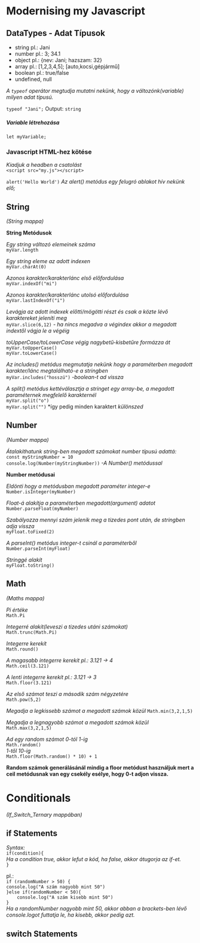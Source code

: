 # **Modernising my Javascript**
## **DataTypes - Adat Típusok**
- string pl.: Jani
- number pl.: 3;  34.1
- object pl.: {nev: Jani; hazszam: 32}
- array pl.: [1,2,3,4,5]; [auto,kocsi,gépjármű]
- boolean pl.: true/false
- undefined, null

*A `typeof` operátor megtudja mutatni nekünk, hogy a változónk(variable) milyen adat típusú.*  
  
`typeof "Jani";` Output: `string`

##### **Variable létrehozása**
`let myVariable;`

### **Javascript HTML-hez kötése**
*Kiadjuk a headben a csatolást*  
`<script src="my.js"></script>`  

`alert('Hello World')` *Az alert() metódus egy felugró ablakot hív nekünk elő;*

## **String**  
*(String mappa)*

**String Metódusok**  

*Egy string változó elemeinek száma*  
`myVar.length`

*Egy string eleme az adott indexen*  
`myVar.charAt(0)`

*Azonos karakter/karakterlánc első előfordulása*  
`myVar.indexOf("mi")`

*Azonos karakter/karakterlánc utolsó előfordulása*  
`myVar.lastIndexOf("i")`

*Levágja az adott indexek előtti/mögötti részt és csak a közte lévő karaktereket jeleníti meg*  
`myVar.slice(6,12)` *- ha nincs megadva a végindex akkor a megadott indextől vágja le a végéig*

*toUpperCase/toLowerCase végig nagybetű-kisbetűre formázza át*  
`myVar.toUpperCase()`  
`myVar.toLowerCase()`

*Az includes() metódus megmutatja nekünk hogy a paraméterben megadott karakter/lánc megtalálható-e a stringben*  
`myVar.includes("hosszú")` *-boolean-t ad vissza*

*A split() metódus kettéválasztja a stringet egy array-be, a megadott paraméternek megfelelő karakternél*  
`myVar.split("o")`  
`myVar.split("")` *így pedig minden karaktert *különszed*  
  
  
## **Number**  
*(Number mappa)*  

*Átalakíthatunk string-ben megadott számokat number típusú adattá:*  
`const myStringNumber = 10`  
`console.log(Number(myStringNumber))`
*-A Number() metódussal*

**Number metódusai**

*Eldönti hogy a metódusban megadott paraméter integer-e*  
`Number.isInteger(myNumber)`

*Float-á alakítja a paraméterben megadott(argument) adatot*  
`Number.parseFloat(myNumber)`  

*Szabályozza mennyi szám jelenik meg a tizedes pont után, de stringben adja vissza*  
`myFloat.toFixed(2)`

*A parseInt() metódus integer-t csinál a paraméterből*  
`Number.parseInt(myFloat)`

*Stringgé alakít*  
`myFloat.toString()`

## **Math**  
*(Maths mappa)*  

*Pi értéke*  
`Math.Pi`

*Integerré alakít(leveszi a tizedes utáni számokat)*  
`Math.trunc(Math.Pi)`

*Integerre kerekít*  
`Math.round()`

*A magasabb integerre kerekít pl.: 3.121 -> 4*  
`Math.ceil(3.121)`

*A lenti integerre kerekít pl.: 3.121 -> 3*  
`Math.floor(3.121)`

*Az első számot teszi a második szám négyzetére*  
`Math.pow(5,2)`

*Megadja a legkissebb számot a megadott számok közül*
`Math.min(3,2,1,5)`

*Megadja a legnagyobb számot a megadott számok közül*
`Math.max(3,2,1,5)`

*Ad egy random számot 0-tól 1-ig*  
`Math.random()`  
*1-től 10-ig*  
`Math.floor(Math.random() * 10) + 1`

**Random számok generálásánál mindig a floor metódust használjuk mert a ceil metódusnak van egy csekély esélye, hogy 0-t adjon vissza.**

# **Conditionals**
*(If_Switch_Ternary mappában)*
## **if Statements**

*Syntax:*  
`if(condition){`  
*Ha a condition true, akkor lefut a kód, ha false, akkor átugorja az if-et.*  
`}`  
  
pl.:  
`if (randomNumber > 50) {`  
`console.log("A szám nagyobb mint 50")`      
`}else if(randomNumber < 50){`  
`    console.log("A szám kisebb mint 50")`  
`}`  
*Ha a randomNumber nagyobb mint 50, akkor abban a brackets-ben lévő console.logot futtatja le, ha kisebb, akkor pedig azt.*  

## **switch Statements**












  
